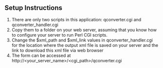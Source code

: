 ## Setup Instructions
 1. There are only two scripts in this application: qconverter.cgi and qconverter_handler.cgi
 2. Copy them to a folder on your web server, assuming that you know how to configure your server to run Perl CGI scripts.  
 3. Change the $xml_path and $xml_link values in qconverter_handler.cgi for the location where the output xml file is saved on your server and the link to download this xml file via web browser
 4. The form can be accessed at http://<your_server_name>/<cgi_path>/qconverter.cgi 